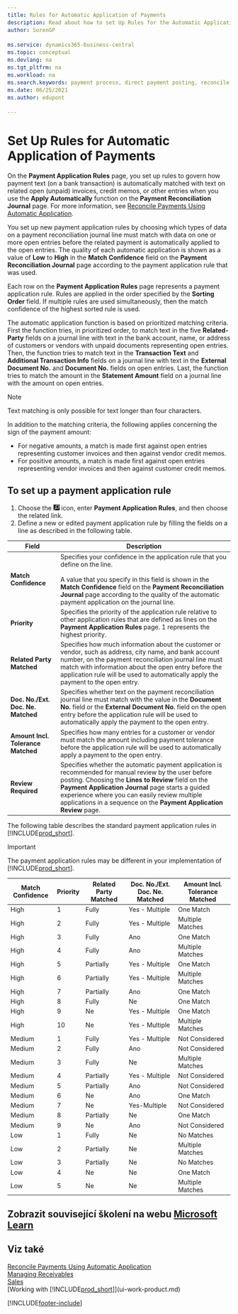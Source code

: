 ```yaml
---
title: Rules for Automatic Application of Payments
description: Read about how to set Up Rules for the Automatic Application of Payments on the Payment Application Rules page.
author: SorenGP

ms.service: dynamics365-business-central
ms.topic: conceptual
ms.devlang: na
ms.tgt_pltfrm: na
ms.workload: na
ms.search.keywords: payment process, direct payment posting, reconcile payment, expenses, cash receipts
ms.date: 06/25/2021
ms.author: edupont

---
```

# Set Up Rules for Automatic Application of Payments

On the **Payment Application Rules** page, you set up rules to govern how payment text (on a bank transaction) is automatically matched with text on related open (unpaid) invoices, credit memos, or other entries when you use the **Apply Automatically** function on the **Payment Reconciliation Journal** page. For more information, see [Reconcile Payments Using Automatic Application](receivables-how-reconcile-payments-auto-application.md).

You set up new payment application rules by choosing which types of data on a payment reconciliation journal line must match with data on one or more open entries before the related payment is automatically applied to the open entries. The quality of each automatic application is shown as a value of **Low** to **High** in the **Match Confidence** field on the **Payment Reconciliation Journal** page according to the payment application rule that was used.

Each row on the **Payment Application Rules** page represents a payment application rule. Rules are applied in the order specified by the **Sorting Order** field. If multiple rules are used simultaneously, then the match confidence of the highest sorted rule is used.

The automatic application function is based on prioritized matching criteria. First the function tries, in prioritized order, to match text in the five **Related-Party** fields on a journal line with text in the bank account, name, or address of customers or vendors with unpaid documents representing open entries. Then, the function tries to match text in the **Transaction Text** and **Additional Transaction Info** fields on a journal line with text in the **External Document No.** and **Document No.** fields on open entries. Last, the function tries to match the amount in the **Statement Amount** field on a journal line with the amount on open entries.

> [!NOTE]
> Text matching is only possible for text longer than four characters.

In addition to the matching criteria, the following applies concerning the sign of the payment amount:

- For negative amounts, a match is made first against open entries representing customer invoices and then against vendor credit memos.
- For positive amounts, a match is made first against open entries representing vendor invoices and then against customer credit memos.

## To set up a payment application rule
1. Choose the ![Lightbulb that opens the Tell Me feature.](media/ui-search/search_small.png "Tell me what you want to do") icon, enter **Payment Application Rules**, and then choose the related link.
2. Define a new or edited payment application rule by filling the fields on a line as described in the following table.

|Field|Description|
|-|-|
|**Match Confidence**|Specifies your confidence in the application rule that you define on the line. <br /></br>A value that you specify in this field is shown in the **Match Confidence** field on the **Payment Reconciliation Journal** page according to the quality of the automatic payment application on the journal line.|
|**Priority**|Specifies the priority of the application rule relative to other application rules that are defined as lines on the **Payment Application Rules** page. 1 represents the highest priority.|
|**Related Party Matched**|Specifies how much information about the customer or vendor, such as address, city name, and bank account number, on the payment reconciliation journal line must match with information about the open entry before the application rule will be used to automatically apply the payment to the open entry.|
|**Doc. No./Ext. Doc. Ne.  Matched**|Specifies whether text on the payment reconciliation journal line must match with the value in the **Document No.** field or the **External Document No.** field on the open entry before the application rule will be used to automatically apply the payment to the open entry.|
|**Amount Incl. Tolerance Matched**|Specifies how many entries for a customer or vendor must match the amount including payment tolerance before the application rule will be used to automatically apply a payment to the open entry.|
|**Review Required**|Specifies whether the automatic payment application is recommended for manual review by the user before posting. Choosing the **Lines to Review** field on the **Payment Application Journal** page starts a guided experience where you can easily review multiple applications in a sequence on the **Payment Application Review** page.|

The following table describes the standard payment application rules in [!INCLUDE[prod_short](includes/prod_short.md)].

> [!Important]
> The payment application rules may be different in your implementation of [!INCLUDE[prod_short](includes/prod_short.md)].

| Match Confidence | Priority | Related Party Matched | Doc. No./Ext. Doc. Ne.  Matched | Amount Incl. Tolerance Matched |
|------------------|----------|-----------------------|--------------------------------|--------------------------------|
| High | 1 | Fully | Yes - Multiple | One Match |
| High | 2 | Fully | Yes - Multiple | Multiple Matches |
| High | 3 | Fully | Ano | One Match |
| High | 4 | Fully | Ano | Multiple Matches |
| High | 5 | Partially | Yes - Multiple | One Match |
| High | 6 | Partially | Yes - Multiple | Multiple Matches |
| High | 7 | Partially | Ano | One Match |
| High | 8 | Fully | Ne | One Match |
| High | 9 | Ne | Yes - Multiple | One Match |
| High | 10 | Ne | Yes - Multiple | Multiple Matches |
| Medium | 1 | Fully | Yes - Multiple | Not Considered |
| Medium | 2 | Fully | Ano | Not Considered |
| Medium | 3 | Fully | Ne | Multiple Matches |
| Medium | 4 | Partially | Yes - Multiple | Not Considered |
| Medium | 5 | Partially | Ano | Not Considered |
| Medium | 6 | Ne | Ano | One Match |
| Medium | 7 | Ne | Yes-Multiple | Not Considered |
| Medium | 8 | Partially | Ne | One Match |
| Medium | 9 | Ne | Ano | Not Considered |
| Low | 1 | Fully | Ne | No Matches |
| Low | 2 | Partially | Ne | Multiple Matches |
| Low | 3 | Partially | Ne | No Matches |
| Low | 4 | Ne | Ne | One Match |
| Low | 5 | Ne | Ne | Multiple Matches |

## Zobrazit související školení na webu [Microsoft Learn](/learn/modules/reconciliation-journals-dynamics-365-business-central/index)

## Viz také
[Reconcile Payments Using Automatic Application](receivables-how-reconcile-payments-auto-application.md)  
[Managing Receivables](receivables-manage-receivables.md)  
[Sales](sales-manage-sales.md)  
[Working with [!INCLUDE[prod_short](includes/prod_short.md)]](ui-work-product.md)


[!INCLUDE[footer-include](includes/footer-banner.md)]